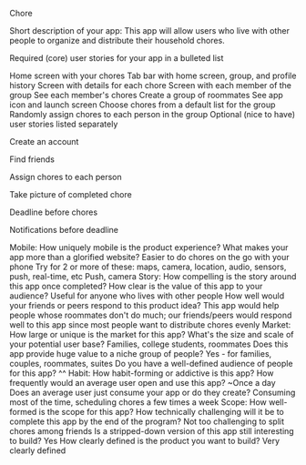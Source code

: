 Chore

Short description of your app: This app will allow users who live with other people to organize and distribute their household chores.

Required (core) user stories for your app in a bulleted list

Home screen with your chores
Tab bar with home screen, group, and profile history
Screen with details for each chore
Screen with each member of the group
See each member's chores
Create a group of roommates
See app icon and launch screen
Choose chores from a default list for the group
Randomly assign chores to each person in the group
Optional (nice to have) user stories listed separately

Create an account

Find friends

Assign chores to each person

Take picture of completed chore

Deadline before chores

Notifications before deadline

Mobile: How uniquely mobile is the product experience?
What makes your app more than a glorified website? Easier to do chores on the go with your phone
Try for 2 or more of these: maps, camera, location, audio, sensors, push, real-time, etc Push, camera
Story: How compelling is the story around this app once completed?
How clear is the value of this app to your audience? Useful for anyone who lives with other people
How well would your friends or peers respond to this product idea? This app would help people whose roommates don't do much; our friends/peers would respond well to this app since most people want to distribute chores evenly
Market: How large or unique is the market for this app?
What's the size and scale of your potential user base? Families, college students, roommates
Does this app provide huge value to a niche group of people? Yes - for families, couples, roommates, suites
Do you have a well-defined audience of people for this app? ^^
Habit: How habit-forming or addictive is this app?
How frequently would an average user open and use this app? ~Once a day
Does an average user just consume your app or do they create? Consuming most of the time, scheduling chores a few times a week
Scope: How well-formed is the scope for this app?
How technically challenging will it be to complete this app by the end of the program? Not too challenging to split chores among friends
Is a stripped-down version of this app still interesting to build? Yes
How clearly defined is the product you want to build? Very clearly defined
